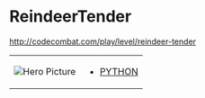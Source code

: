 # ReindeerTender 

http://codecombat.com/play/level/reindeer-tender
<table>
<tr>
<td>

![Hero Picture](hero.png?raw=true "Hero Picture")

</td>
<td>
<ul>
<li>

[PYTHON](ReindeerTender.py)

</li>
</td>
</tr>
<table>
